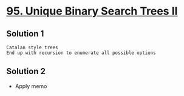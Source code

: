 # [95. Unique Binary Search Trees II](https://leetcode.com/problems/unique-binary-search-trees-ii/)

## Solution 1

```text
Catalan style trees
End up with recursion to enumerate all possible options
```

## Solution 2

- Apply memo
